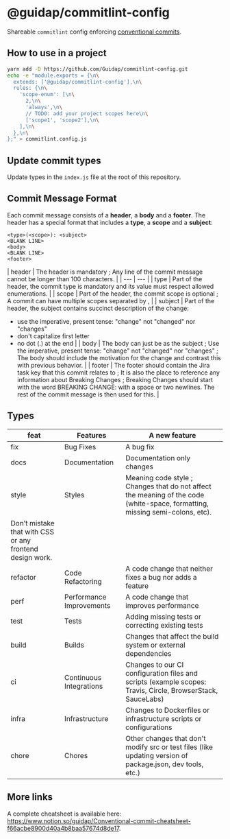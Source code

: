 # @guidap/commitlint-config

Shareable `commitlint` config enforcing [conventional commits](https://conventionalcommits.org/).

## How to use in a project

```sh
yarn add -D https://github.com/Guidap/commitlint-config.git
echo -e "module.exports = {\n\
  extends: ['@guidap/commitlint-config'],\n\
  rules: {\n\
    'scope-enum': [\n\
      2,\n\
      'always',\n\
      // TODO: add your project scopes here\n\
      ['scope1', 'scope2'],\n\
    ],\n\
  },\n\
};" > commitlint.config.js
```

## Update commit types

Update types in the `index.js` file at the root of this repository.

## Commit Message Format

Each commit message consists of a **header**, a **body** and a **footer**. The header has a special
format that includes a **type**, a **scope** and a **subject**:

```
<type>(<scope>): <subject>
<BLANK LINE>
<body>
<BLANK LINE>
<footer>
```

| header | The header is mandatory ;
Any line of the commit message cannot be longer than 100 characters. |
| --- | --- |
| type | Part of the header, the commit type is mandatory and its value must respect allowed enumerations. |
| scope | Part of the header, the commit scope is optional ;
A commit can have multiple scopes separated by , |
| subject | Part of the header, the subject contains succinct description of the change:
 - use the imperative, present tense: "change" not "changed" nor "changes"
 - don't capitalize first letter
 - no dot (.) at the end |
| body | The body can just be as the subject ;
Use the imperative, present tense: "change" not "changed" nor "changes" ;
The body should include the motivation for the change and contrast this with previous behavior. |
| footer | The footer should contain the Jira task key that this commit relates to ;
It is also the place to reference any information about Breaking Changes ;
Breaking Changes should start with the word BREAKING CHANGE: with a space or two newlines. The rest of the commit message is then used for this. |

## Types

| feat | Features | A new feature |
| --- | --- | --- |
| fix | Bug Fixes | A bug fix |
| docs | Documentation | Documentation only changes |
| style | Styles | Meaning code style ; Changes that do not affect the meaning of the code (white-space, formatting, missing semi-colons, etc).
Don’t mistake that with CSS or any frontend design work. |
| refactor | Code Refactoring | A code change that neither fixes a bug nor adds a feature |
| perf | Performance Improvements | A code change that improves performance |
| test | Tests | Adding missing tests or correcting existing tests |
| build | Builds | Changes that affect the build system or external dependencies |
| ci | Continuous Integrations | Changes to our CI configuration files and scripts (example scopes: Travis, Circle, BrowserStack, SauceLabs) |
| infra | Infrastructure | Changes to Dockerfiles or infrastructure scripts or configurations |
| chore | Chores | Other changes that don't modify src or test files (like updating version of package.json, dev tools, etc.) |

## More links

A complete cheatsheet is available here: https://www.notion.so/guidap/Conventional-commit-cheatsheet-f66acbe8900d40a4b8baa57674d8de17.

